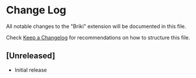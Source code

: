 # Change Log

All notable changes to the "Briki" extension will be documented in this file.

Check [Keep a Changelog](http://keepachangelog.com/) for recommendations on how to structure this file.

## [Unreleased]

- Initial release